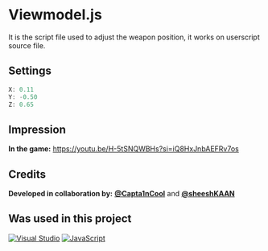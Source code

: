 # Viewmodel.js
It is the script file used to adjust the weapon position, it works on userscript source file.
## Settings

```js
X: 0.11
Y: -0.50
Z: 0.65
```
## Impression
**In the game:**
https://youtu.be/H-5tSNQWBHs?si=iQ8HxJnbAEFRv7os

## Credits
**Developed in collaboration by:** **[@Capta1nCool](https://github.com/Capta1nCool)** and **[@sheeshKAAN](https://github.com/sheeshKAAN)**

## Was used in this project
[![Visual Studio](https://badgen.net/badge/icon/visualstudio?icon=visualstudio&label)](https://visualstudio.microsoft.com) [![JavaScript](https://img.shields.io/badge/--F7DF1E?logo=javascript&logoColor=000)](https://www.javascript.com/)
